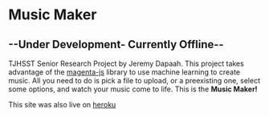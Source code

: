 # Music Maker

## --Under Development- Currently Offline--
TJHSST Senior Research Project by Jeremy Dapaah. This project takes advantage of the [magenta-js](https://github.com/magenta/magenta-js) library to use machine learning to create music.
All you need to do is pick a file to upload, or a preexisting one, select some options, and watch your music come to life. This is the **Music Maker!**

This site was also live on [heroku](https://magenta-music.herokuapp.com)
